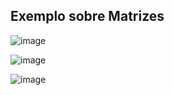 ## Exemplo sobre Matrizes
![image](https://github.com/JoseLeonardoCordeiroBahia/comportamento-de-memoria-arrays-e-listas-java/assets/63564226/d078710a-847f-42df-b644-91c01bae0e26)

![image](https://github.com/JoseLeonardoCordeiroBahia/comportamento-de-memoria-arrays-e-listas-java/assets/63564226/7b120166-1b30-4a52-a088-68710139284f)

![image](https://github.com/JoseLeonardoCordeiroBahia/comportamento-de-memoria-arrays-e-listas-java/assets/63564226/58eda3bc-a3b5-4d64-a48a-db2e8bad3d9f)
